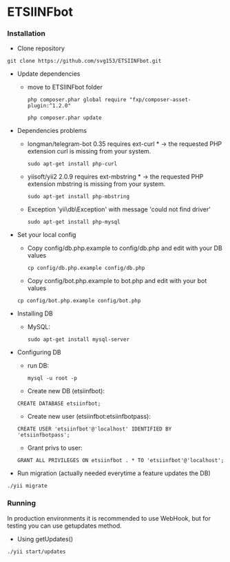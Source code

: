 # ETSIINFbot

### Installation

* Clone repository
```shell
git clone https://github.com/svg153/ETSIINFbot.git
```
* Update dependencies
    - move to ETSIINFbot folder
        ```
        php composer.phar global require "fxp/composer-asset-plugin:^1.2.0"
        ```

        ```
        php composer.phar update
        ```

* Dependencies problems
    - longman/telegram-bot 0.35 requires ext-curl * -> the requested PHP extension curl is missing from your system.
        ```
        sudo apt-get install php-curl
        ```

    - yiisoft/yii2 2.0.9 requires ext-mbstring * -> the requested PHP extension mbstring is missing from your system.
        ```
        sudo apt-get install php-mbstring
        ```        
    - Exception 'yii\db\Exception' with message 'could not find driver'        
        ```
        sudo apt-get install php-mysql
        ```

* Set your local config
    - Copy config/db.php.example to config/db.php and edit with your DB values
        ```
        cp config/db.php.example config/db.php
        ```

    - Copy config/bot.php.example to bot.php and edit with your bot values
	```
	cp config/bot.php.example config/bot.php
	```

* Installing DB
    - MySQL:
        ```
        sudo apt-get install mysql-server
        ```

* Configuring DB
    - run DB:
        ```
        mysql -u root -p
        ```

	- Create new DB (etsiinfbot):
    ```
    CREATE DATABASE etsiinfbot;
	```

	- Create new user (etsiinfbot:etsiinfbotpass):
    ```
    CREATE USER 'etsiinfbot'@'localhost' IDENTIFIED BY 'etsiinfbotpass';
	```

    - Grant privs to user:
    ```
    GRANT ALL PRIVILEGES ON etsiinfbot . * TO 'etsiinfbot'@'localhost';
	```


* Run migration (actually needed everytime a feature updates the DB)
```
./yii migrate
```




### Running

In production environments it is recommended to use WebHook, but for testing you can use getupdates method.

* Using getUpdates()
```
./yii start/updates
```
